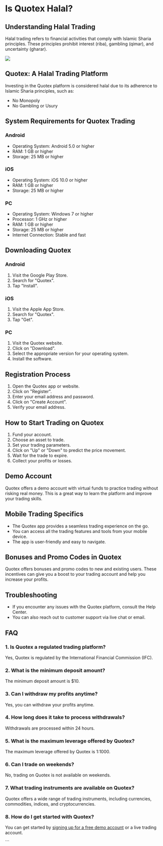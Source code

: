 # Is Quotex Halal?

## Understanding Halal Trading

Halal trading refers to financial activities that comply with Islamic
Sharia principles. These principles prohibit interest (riba), gambling
(qimar), and uncertainty (gharar).

[![](https://static.quotex.io/files/4_en/300_250.jpg)](https://traff.sbs/brokerqxlid)

## Quotex: A Halal Trading Platform

Investing in the Quotex platform is considered halal due to its
adherence to Islamic Sharia principles, such as:

-   No Monopoly
-   No Gambling or Usury

## System Requirements for Quotex Trading

### Android

-   Operating System: Android 5.0 or higher
-   RAM: 1 GB or higher
-   Storage: 25 MB or higher

### iOS

-   Operating System: iOS 10.0 or higher
-   RAM: 1 GB or higher
-   Storage: 25 MB or higher

### PC

-   Operating System: Windows 7 or higher
-   Processor: 1 GHz or higher
-   RAM: 1 GB or higher
-   Storage: 25 MB or higher
-   Internet Connection: Stable and fast

## Downloading Quotex

### Android

1.  Visit the Google Play Store.
2.  Search for "Quotex".
3.  Tap "Install".

### iOS

1.  Visit the Apple App Store.
2.  Search for "Quotex".
3.  Tap "Get".

### PC

1.  Visit the Quotex website.
2.  Click on "Download".
3.  Select the appropriate version for your operating system.
4.  Install the software.

## Registration Process

1.  Open the Quotex app or website.
2.  Click on "Register".
3.  Enter your email address and password.
4.  Click on "Create Account".
5.  Verify your email address.

## How to Start Trading on Quotex

1.  Fund your account.
2.  Choose an asset to trade.
3.  Set your trading parameters.
4.  Click on "Up" or "Down" to predict the price movement.
5.  Wait for the trade to expire.
6.  Collect your profits or losses.

## Demo Account

Quotex offers a demo account with virtual funds to practice trading
without risking real money. This is a great way to learn the platform
and improve your trading skills.

## Mobile Trading Specifics

-   The Quotex app provides a seamless trading experience on the go.
-   You can access all the trading features and tools from your mobile
    device.
-   The app is user-friendly and easy to navigate.

## Bonuses and Promo Codes in Quotex

Quotex offers bonuses and promo codes to new and existing users. These
incentives can give you a boost to your trading account and help you
increase your profits.

## Troubleshooting

-   If you encounter any issues with the Quotex platform, consult the
    Help Center.
-   You can also reach out to customer support via live chat or email.

## FAQ

### 1. Is Quotex a regulated trading platform?

Yes, Quotex is regulated by the International Financial Commission
(IFC).

### 2. What is the minimum deposit amount?

The minimum deposit amount is \$10.

### 3. Can I withdraw my profits anytime?

Yes, you can withdraw your profits anytime.

### 4. How long does it take to process withdrawals?

Withdrawals are processed within 24 hours.

### 5. What is the maximum leverage offered by Quotex?

The maximum leverage offered by Quotex is 1:1000.

### 6. Can I trade on weekends?

No, trading on Quotex is not available on weekends.

### 7. What trading instruments are available on Quotex?

Quotex offers a wide range of trading instruments, including currencies,
commodities, indices, and cryptocurrencies.

### 8. How do I get started with Quotex?

You can get started by [signing up for a free demo
account](\%22https://broker-qx.pro/sign-up/?lid=1102511\%22) or a live
trading account.

\`\`\`

